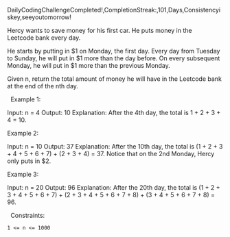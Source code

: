 DailyCodingChallengeCompleted!,CompletionStreak:,101,Days,Consistencyiskey,seeyoutomorrow!

Hercy wants to save money for his first car. He puts money in the Leetcode bank every day.

He starts by putting in $1 on Monday, the first day. Every day from Tuesday to Sunday, he will put in $1 more than the day before. On every subsequent Monday, he will put in $1 more than the previous Monday. 

Given n, return the total amount of money he will have in the Leetcode bank at the end of the nth day.

 
Example 1:

Input: n = 4
Output: 10
Explanation: After the 4th day, the total is 1 + 2 + 3 + 4 = 10.


Example 2:

Input: n = 10
Output: 37
Explanation: After the 10th day, the total is (1 + 2 + 3 + 4 + 5 + 6 + 7) + (2 + 3 + 4) = 37. Notice that on the 2nd Monday, Hercy only puts in $2.


Example 3:

Input: n = 20
Output: 96
Explanation: After the 20th day, the total is (1 + 2 + 3 + 4 + 5 + 6 + 7) + (2 + 3 + 4 + 5 + 6 + 7 + 8) + (3 + 4 + 5 + 6 + 7 + 8) = 96.


 
Constraints:


	1 <= n <= 1000

